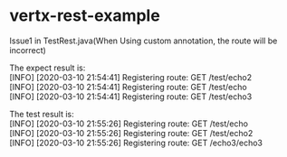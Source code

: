 # vertx-rest-example

Issue1 in TestRest.java(When Using custom annotation, the route will be incorrect)  

The expect result is:  
[INFO] [2020-03-10 21:54:41] Registering route:      GET /test/echo2  
[INFO] [2020-03-10 21:54:41] Registering route:      GET /test/echo  
[INFO] [2020-03-10 21:54:41] Registering route:      GET /test/echo3  

The test result is:  
[INFO] [2020-03-10 21:55:26] Registering route:      GET /test/echo  
[INFO] [2020-03-10 21:55:26] Registering route:      GET /test/echo2  
[INFO] [2020-03-10 21:55:26] Registering route:      GET /echo3/echo3  
